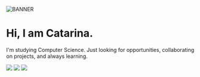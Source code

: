 ![BANNER](https://user-images.githubusercontent.com/100879075/159341908-89bcf103-e321-4b9f-b837-d9cdc5158b03.png)

# Hi, I am Catarina.
I'm studying Computer Science. Just looking for opportunities, collaborating on projects, and always learning.



[<img src="https://img.shields.io/badge/twitter-%231DA1F2.svg?&style=for-the-badge&logo=twitter&logoColor=white" />](https://twitter.com/USERNAME) [<img src="https://img.shields.io/badge/linkedin-%230077B5.svg?&style=for-the-badge&logo=linkedin&logoColor=white" />](https://www.linkedin.com/in/USERNAME/) [<img src = "https://img.shields.io/badge/instagram-%23E4405F.svg?&style=for-the-badge&logo=instagram&logoColor=white">](https://www.instagram.com/catarinalimx/)

<!---
catarinazp/catarinazp is a ✨ special ✨ repository because its `README.md` (this file) appears on your GitHub profile.
You can click the Preview link to take a look at your changes.
--->
